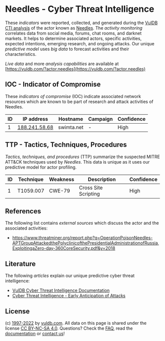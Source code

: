 # Needles - Cyber Threat Intelligence

These _indicators_ were reported, collected, and generated during the [VulDB CTI analysis](https://vuldb.com/?kb.cti) of the actor known as [Needles](https://vuldb.com/?actor.needles). The _activity monitoring_ correlates data from social media, forums, chat rooms, and darknet markets. It helps to determine associated actors, specific activities, expected intentions, emerging research, and ongoing attacks. Our unique _predictive model_ uses _big data_ to forecast activities and their characteristics.

_Live data_ and more _analysis capabilities_ are available at [https://vuldb.com/?actor.needles](https://vuldb.com/?actor.needles)

## IOC - Indicator of Compromise

These _indicators of compromise_ (IOC) indicate associated network resources which are known to be part of research and attack activities of Needles.

ID | IP address | Hostname | Campaign | Confidence
-- | ---------- | -------- | -------- | ----------
1 | [188.241.58.68](https://vuldb.com/?ip.188.241.58.68) | swimta.net | - | High

## TTP - Tactics, Techniques, Procedures

_Tactics, techniques, and procedures_ (TTP) summarize the suspected MITRE ATT&CK techniques used by _Needles_. This data is unique as it uses our predictive model for actor profiling.

ID | Technique | Weakness | Description | Confidence
-- | --------- | -------- | ----------- | ----------
1 | T1059.007 | CWE-79 | Cross Site Scripting | High

## References

The following list contains _external sources_ which discuss the actor and the associated activities:

* https://www.threatminer.org/report.php?q=OperationPoisonNeedles-APTGroupAttackedthePolyclinicofthePresidentialAdministrationofRussia,ExploitingaZero-day-360CoreSecurity.pdf&y=2018

## Literature

The following _articles_ explain our unique predictive cyber threat intelligence:

* [VulDB Cyber Threat Intelligence Documentation](https://vuldb.com/?kb.cti)
* [Cyber Threat Intelligence - Early Anticipation of Attacks](https://www.scip.ch/en/?labs.20201022)

## License

(c) [1997-2022](https://vuldb.com/?kb.changelog) by [vuldb.com](https://vuldb.com/?kb.about). All data on this page is shared under the license [CC BY-NC-SA 4.0](https://creativecommons.org/licenses/by-nc-sa/4.0/). Questions? Check the [FAQ](https://vuldb.com/?kb.faq), read the [documentation](https://vuldb.com/?kb) or [contact us](https://vuldb.com/?contact)!
